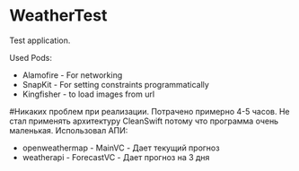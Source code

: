 # WeatherTest
Test application.

Used Pods: 
- Alamofire - For networking
- SnapKit - For setting constraints programmatically
- Kingfisher - to load images from url

#Никаких проблем при реализации. Потрачено примерно 4-5 часов. Не стал применять архитектуру CleanSwift потому что программа очень маленькая. 
Использовал АПИ:
- openweathermap - MainVC - Дает текущий прогноз
- weatherapi - ForecastVC - Дает прогноз на 3 дня
